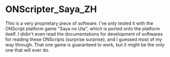 # ONScripter_Saya_ZH
This is a very proprietary piece of software. 
I've only tested it with the ONScript platform game "Saya no Uta", which is ported onto the platform itself. 
I didin't even read the documentations for development of softwares for reading these ONScripts (surprise surprise), and I guessed most of my way through. 
That one game is guaranteed to work, but it might be the only one that will ever do. 
